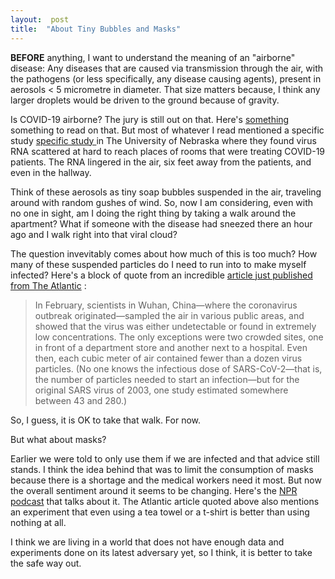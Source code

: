 ```yaml
---  
layout:  post
title:  "About Tiny Bubbles and Masks"
---
```


**BEFORE** anything, I want to understand the meaning of an "airborne" disease: Any diseases that are caused via transmission through the air, with the pathogens (or less specifically, any disease causing agents), present in aerosols < 5 micrometre in diameter. That size matters because, I think any larger droplets would be driven to the ground because of gravity. 

Is COVID-19 airborne? The jury is still out on that. Here's [something](https://www.nature.com/articles/d41586-020-00974-w) something to read on that. But most of whatever I read mentioned a specific study [specific study ](https://www.medrxiv.org/content/10.1101/2020.03.23.20039446v2) in The University of Nebraska where they found virus RNA scattered at hard to reach places of rooms that were treating COVID-19 patients. The RNA lingered in the air, six feet away from the patients, and even in the hallway.

Think of these aerosols as tiny soap bubbles suspended in the air, traveling around with random gushes of wind. So, now I am considering, even with no one in sight, am I doing the right thing by taking a walk around the apartment? What if someone with the disease had sneezed there an hour ago and I walk right into that viral cloud? 

The question invevitably comes about how much of this is too much? How many of these suspended particles do I need to run into to make myself infected? Here's a block of quote from an incredible [article just published from The Atlantic](https://www.theatlantic.com/health/archive/2020/04/coronavirus-pandemic-airborne-go-outside-masks/609235/) :

>In February, scientists in Wuhan, China—where the coronavirus outbreak originated—sampled the air in various public areas, and showed that the virus was either undetectable or found in extremely low concentrations. The only exceptions were two crowded sites, one in front of a department store and another next to a hospital. Even then, each cubic meter of air contained fewer than a dozen virus particles. (No one knows the infectious dose of SARS-CoV-2—that is, the number of particles needed to start an infection—but for the original SARS virus of 2003, one study estimated somewhere between 43 and 280.)

So, I guess, it is OK to take that walk. For now.

But what about masks?

Earlier we were told to only use them if we are infected and that advice still stands. I think the idea behind that was to limit the consumption of masks because there is a shortage and the medical workers need it most. But now the overall sentiment around it seems to be changing. Here's the [NPR podcast](https://www.npr.org/2020/04/01/825277364/the-mask-debate-preventing-more-new-york-sized-clusters)  that talks about it. The Atlantic article quoted above also mentions an experiment that even using a tea towel or a t-shirt is better than using nothing at all. 

I think we are living in a world that does not have enough data and experiments done on its latest adversary yet, so I think, it is better to take the safe way out.



